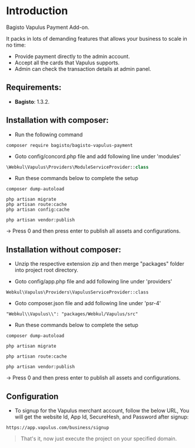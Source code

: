 # Introduction

Bagisto Vapulus Payment Add-on.

It packs in lots of demanding features that allows your business to scale in no time:

- Provide payment directly to the admin account.
- Accept all the cards that Vapulus supports.
- Admin can check the transaction details at admin panel.

## Requirements:

- **Bagisto**: 1.3.2.

## Installation with composer:
- Run the following command
```
composer require bagisto/bagisto-vapulus-payment
```

- Goto config/concord.php file and add following line under 'modules'
```php
\Webkul\Vapulus\Providers\ModuleServiceProvider::class
```

- Run these commands below to complete the setup
```
composer dump-autoload
```

```
php artisan migrate
php artisan route:cache
php artisan config:cache
```

```
php artisan vendor:publish
```
-> Press 0 and then press enter to publish all assets and configurations.


## Installation without composer:

- Unzip the respective extension zip and then merge "packages" folder into project root directory.

- Goto config/app.php file and add following line under 'providers'

```
Webkul\Vapulus\Providers\VapulusServiceProvider::class
```

- Goto composer.json file and add following line under 'psr-4'

```
"Webkul\\Vapulus\\": "packages/Webkul/Vapulus/src"
```

- Run these commands below to complete the setup

```
composer dump-autoload
```

```
php artisan migrate
```

```
php artisan route:cache
```

```
php artisan vendor:publish
```

-> Press 0 and then press enter to publish all assets and configurations.

## Configuration
- To signup for the Vapulus merchant account, follow the below URL, You will get the website Id, App Id, SecureHesh, and Password after signup:

```
https://app.vapulus.com/business/signup
```
> That's it, now just execute the project on your specified domain.